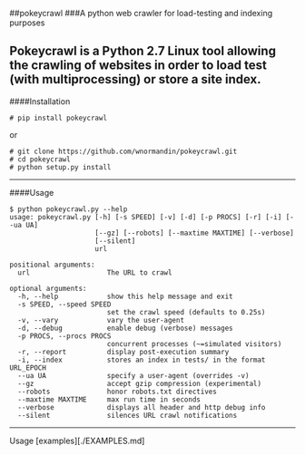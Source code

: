 ##pokeycrawl
###A python web crawler for load-testing and indexing purposes

Pokeycrawl is a Python 2.7 Linux tool allowing the crawling of websites
in order to load test (with multiprocessing) or store a site index.
---
####Installation

```
# pip install pokeycrawl
```
or

```
# git clone https://github.com/wnormandin/pokeycrawl.git
# cd pokeycrawl
# python setup.py install
```
---
####Usage

```
$ python pokeycrawl.py --help
usage: pokeycrawl.py [-h] [-s SPEED] [-v] [-d] [-p PROCS] [-r] [-i] [--ua UA]
                     [--gz] [--robots] [--maxtime MAXTIME] [--verbose]
                     [--silent]
                     url

positional arguments:
  url                   The URL to crawl

optional arguments:
  -h, --help            show this help message and exit
  -s SPEED, --speed SPEED
                        set the crawl speed (defaults to 0.25s)
  -v, --vary            vary the user-agent
  -d, --debug           enable debug (verbose) messages
  -p PROCS, --procs PROCS
                        concurrent processes (~=simulated visitors)
  -r, --report          display post-execution summary
  -i, --index           stores an index in tests/ in the format URL_EPOCH
  --ua UA               specify a user-agent (overrides -v)
  --gz                  accept gzip compression (experimental)
  --robots              honor robots.txt directives
  --maxtime MAXTIME     max run time in seconds
  --verbose             displays all header and http debug info
  --silent              silences URL crawl notifications
```
---
Usage [examples][./EXAMPLES.md]
